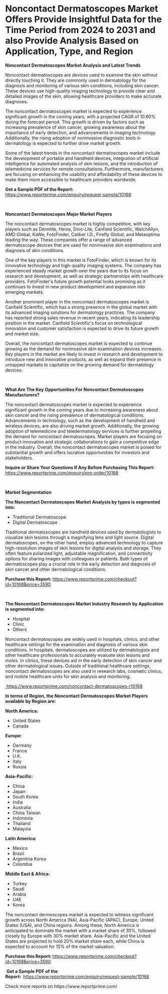 <p><h1>Noncontact Dermatoscopes Market Offers Provide Insightful Data for the Time Period from 2024 to 2031 and also Provide Analysis Based on Application, Type, and Region</h1></p><p><strong>Noncontact Dermatoscopes Market Analysis and Latest Trends</strong></p>
<p><p>Noncontact dermatoscopes are devices used to examine the skin without directly touching it. They are commonly used in dermatology for the diagnosis and monitoring of various skin conditions, including skin cancer. These devices use high-quality imaging technology to provide clear and detailed images of the skin, allowing healthcare providers to make accurate diagnoses.</p><p>The noncontact dermatoscopes market is expected to experience significant growth in the coming years, with a projected CAGR of 10.60% during the forecast period. This growth is driven by factors such as increasing prevalence of skin cancer, growing awareness about the importance of early detection, and advancements in imaging technology. Additionally, the rising adoption of noninvasive diagnostic tools in dermatology is expected to further drive market growth.</p><p>Some of the latest trends in the noncontact dermatoscopes market include the development of portable and handheld devices, integration of artificial intelligence for automated analysis of skin lesions, and the introduction of telemedicine services for remote consultations. Furthermore, manufacturers are focusing on enhancing the usability and affordability of these devices to make them more accessible to healthcare providers worldwide.</p></p>
<p><strong>Get a Sample PDF of the Report:&nbsp;</strong> <a href="https://www.reportprime.com/enquiry/request-sample/10168">https://www.reportprime.com/enquiry/request-sample/10168</a></p>
<p>&nbsp;</p>
<p><strong>Noncontact Dermatoscopes Major Market Players</strong></p>
<p><p>The noncontact dermatoscopes market is highly competitive, with key players such as Dermlite, Heine, Dino-Lite, Canfield Scientific, WelchAllyn, AMD Global, KaWe, FotoFinder, Caliber I.D., Firefly Global, and Metaoptima leading the way. These companies offer a range of advanced dermatoscope devices that are used for noninvasive skin examinations and diagnosis of skin conditions.</p><p>One of the key players in this market is FotoFinder, which is known for its innovative technology and high-quality imaging systems. The company has experienced steady market growth over the years due to its focus on research and development, as well as strategic partnerships with healthcare providers. FotoFinder's future growth potential looks promising as it continues to invest in new product development and expansion into emerging markets.</p><p>Another prominent player in the noncontact dermatoscopes market is Canfield Scientific, which has a strong presence in the global market with its advanced imaging solutions for dermatology practices. The company has reported strong sales revenue in recent years, indicating its leadership position in the market. Canfield Scientific's focus on technological innovation and customer satisfaction is expected to drive its future growth and market size.</p><p>Overall, the noncontact dermatoscopes market is expected to continue growing as the demand for noninvasive skin examination devices increases. Key players in the market are likely to invest in research and development to introduce new and innovative products, as well as expand their presence in untapped markets to capitalize on the growing demand for dermatology devices.</p></p>
<p>&nbsp;</p>
<p><strong>What Are The Key Opportunities For Noncontact Dermatoscopes Manufacturers?</strong></p>
<p><p>The noncontact dermatoscopes market is expected to experience significant growth in the coming years due to increasing awareness about skin cancer and the rising prevalence of dermatological conditions. Advancements in technology, such as the development of handheld and wireless devices, are also driving market growth. Additionally, the growing adoption of telemedicine and teledermatology services is further propelling the demand for noncontact dermatoscopes. Market players are focusing on product innovation and strategic collaborations to gain a competitive edge in the industry. Overall, the noncontact dermatoscopes market is poised for substantial growth and offers lucrative opportunities for investors and stakeholders.</p></p>
<p><strong>Inquire or Share Your Questions If Any Before Purchasing This Report:</strong> <a href="https://www.reportprime.com/enquiry/pre-order/10168">https://www.reportprime.com/enquiry/pre-order/10168</a></p>
<p>&nbsp;</p>
<p><strong>Market Segmentation</strong></p>
<p><strong>The Noncontact Dermatoscopes Market Analysis by types is segmented into:</strong></p>
<p><ul><li>Traditional Dermatoscope</li><li>Digital Dermatoscope</li></ul></p>
<p><p>Traditional dermatoscopes are handheld devices used by dermatologists to visualize skin lesions through a magnifying lens and light source. Digital dermatoscopes, on the other hand, employ advanced technology to capture high-resolution images of skin lesions for digital analysis and storage. They often feature polarized light, adjustable magnification, and connectivity options for sharing images with colleagues or patients. Both types of dermatoscopes play a crucial role in the early detection and diagnosis of skin cancer and other dermatological conditions.</p></p>
<p><strong>Purchase this Report:&nbsp;</strong><a href="https://www.reportprime.com/checkout?id=10168&price=3590">https://www.reportprime.com/checkout?id=10168&price=3590</a></p>
<p>&nbsp;</p>
<p><strong>The Noncontact Dermatoscopes Market Industry Research by Application is segmented into:</strong></p>
<p><ul><li>Hospital</li><li>Clinic</li><li>Others</li></ul></p>
<p><p>Noncontact dermatoscopes are widely used in hospitals, clinics, and other healthcare settings for the examination and diagnosis of various skin conditions. In hospitals, dermatoscopes are utilized by dermatologists and other healthcare professionals to accurately evaluate skin lesions and moles. In clinics, these devices aid in the early detection of skin cancer and other dermatological issues. Outside of traditional healthcare settings, noncontact dermatoscopes are also used in research labs, cosmetic clinics, and mobile healthcare units for skin analysis and monitoring.</p></p>
<p><a href="https://www.reportprime.com/noncontact-dermatoscopes-r10168">&nbsp;https://www.reportprime.com/noncontact-dermatoscopes-r10168</a></p>
<p><strong>In terms of Region, the Noncontact Dermatoscopes Market Players available by Region are:</strong></p>
<p>
    <p> <strong> North America: </strong>
        <ul>
            <li>United States</li>
            <li>Canada</li>
        </ul>
        </p> 
    <p> <strong> Europe: </strong>
        <ul>
            <li>Germany</li>
            <li>France</li>
            <li>U.K.</li>
            <li>Italy</li>
            <li>Russia</li>
        </ul>
        </p> 
    <p> <strong> Asia-Pacific: </strong>
        <ul>
            <li>China</li>
            <li>Japan</li>
            <li>South Korea</li>
            <li>India</li>
            <li>Australia</li>
            <li>China Taiwan</li>
            <li>Indonesia</li>
            <li>Thailand</li>
            <li>Malaysia</li>
        </ul>
        </p> 
    <p> <strong> Latin America: </strong>
        <ul>
            <li>Mexico</li>
            <li>Brazil</li>
            <li>Argentina Korea</li>
            <li>Colombia</li>
        </ul>
        </p> 
    <p> <strong> Middle East & Africa: </strong>
        <ul>
            <li>Turkey</li>
            <li>Saudi</li>
            <li>Arabia</li>
            <li>UAE</li>
            <li>Korea</li>
        </ul>
    </p>
    </p>
<p><p>The noncontact dermoscopes market is expected to witness significant growth across North America (NA), Asia-Pacific (APAC), Europe, United States (USA), and China regions. Among these, North America is anticipated to dominate the market with a market share of 35%, followed closely by Europe with 30% market share. Asia-Pacific and the United States are projected to hold 20% market share each, while China is expected to account for 15% of the market valuation.</p></p>
<p><strong>Purchase this Report: </strong><a href="https://www.reportprime.com/checkout?id=10168&price=3590">https://www.reportprime.com/checkout?id=10168&price=3590</a></p>
<p>&nbsp;<strong>Get a Sample PDF of the Report:&nbsp;&nbsp;</strong><a href="https://www.reportprime.com/enquiry/request-sample/10168">https://www.reportprime.com/enquiry/request-sample/10168</a></p>
<p><strong></strong></p>
<p>Check more reports on https://www.reportprime.com/</p>